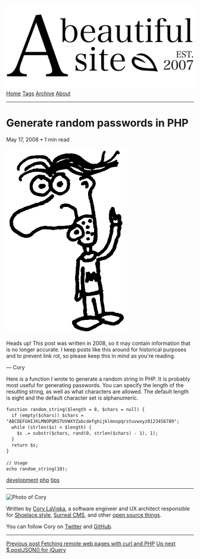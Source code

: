 <a href="../../index.html" class="header-link"><img src="../../images/logos/wordmark.svg" alt="A Beautiful Site" class="wordmark" /></a> <a href="../../index.html" class="nav-item">Home</a> <a href="../../tags/index.html" class="nav-item">Tags</a> <a href="../index.html" class="nav-item">Archive</a> <a href="../../about/index.html" class="nav-item">About</a>

---

# Generate random passwords in PHP

May 17, 2008 • 1 min read

![A drawing of a cartoon man pointing upwards](../../images/artwork/pointer.gif)

Heads up! This post was written in 2008, so it may contain information that is no longer accurate. I keep posts like this around for historical purposes and to prevent link rot, so please keep this in mind as you're reading.

— Cory

Here is a function I wrote to generate a random string in PHP. It is probably most useful for generating passwords. You can specify the length of the resulting string, as well as what characters are allowed. The default length is eight and the default character set is alphanumeric.

    function random_string($length = 8, $chars = null) {
      if (empty($chars)) $chars = "ABCDEFGHIJKLMNOPQRSTUVWXYZabcdefghijklmnopqrstuvwxyz0123456789";
      while (strlen($s) < $length) {
        $s .= substr($chars, rand(0, strlen($chars) - 1), 1);
      }
      return $s;
    }

    // Usage
    echo random_string(10);

<a href="../../tags/development/index.html" class="post-tag">development</a> <a href="../../tags/php/index.html" class="post-tag">php</a> <a href="../../tags/tips/index.html" class="post-tag">tips</a>

---

<img src="http://0.gravatar.com/avatar/bf1b3b95fd5b096a3592247c29667b33?s=512" alt="Photo of Cory" class="avatar avatar-small" />

Written by [Cory LaViska](../../index-4.html), a software engineer and UX architect responsible for [Shoelace.style](https://shoelace.style/), [Surreal CMS](https://www.surrealcms.com/), and other [open source things](https://github.com/claviska).

You can follow Cory on [Twitter](https://twitter.com/bgooonz) and [GitHub](https://github.com/claviska).

---

<a href="../fetching-remote-web-pages-with-curl-and-php/index.html" class="post-nav-previous"><span class="small">Previous post</span> Fetching remote web pages with curl and PHP</a> <a href="../postjson-for-jquery/index.html" class="post-nav-next"><span class="small">Up next</span> $.postJSON() for jQuery</a>
